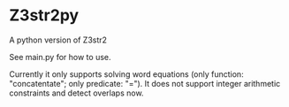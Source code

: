 # Z3str2py
 A python version of Z3str2

See main.py for how to use.

Currently it only supports solving word equations (only function: "concatentate"; only predicate: "="). It does not support integer arithmetic constraints and detect overlaps now.
